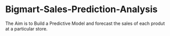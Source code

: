 # Bigmart-Sales-Prediction-Analysis
The Aim is to Build a Predictive Model and forecast the sales of each produt at a particular store.
